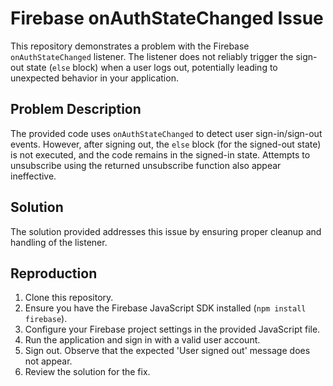 # Firebase onAuthStateChanged Issue

This repository demonstrates a problem with the Firebase `onAuthStateChanged` listener. The listener does not reliably trigger the sign-out state (`else` block) when a user logs out, potentially leading to unexpected behavior in your application.

## Problem Description

The provided code uses `onAuthStateChanged` to detect user sign-in/sign-out events. However, after signing out, the `else` block (for the signed-out state) is not executed, and the code remains in the signed-in state.  Attempts to unsubscribe using the returned unsubscribe function also appear ineffective.

## Solution

The solution provided addresses this issue by ensuring proper cleanup and handling of the listener.

## Reproduction

1.  Clone this repository.
2.  Ensure you have the Firebase JavaScript SDK installed (`npm install firebase`).
3.  Configure your Firebase project settings in the provided JavaScript file.
4.  Run the application and sign in with a valid user account.
5.  Sign out. Observe that the expected 'User signed out' message does not appear.
6.  Review the solution for the fix.